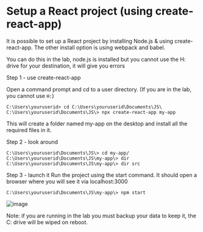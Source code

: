 # Setup a React project (using create-react-app)

It is possible to set up a React project by installing Node.js & using create-react-app.  The other install option is using webpack and babel.

You can do this in the lab, node.js is installed but you cannot use the H: drive for your destination, it will give you errors

Step 1 - use create-react-app

Open a command prompt and cd to a user directory.  (If you are in the lab, you cannot use `H:`)

```
C:\Users\youruserid> cd C:\Users\youruserid\Documents\JS\
C:\Users\youruserid\Documents\JS\> npx create-react-app my-app
```
This will create a folder named my-app on the desktop and install all the required files in it.

Step 2 -  look around

```
C:\Users\youruserid\Documents\JS\> cd my-app/
C:\Users\youruserid\Documents\JS\my-app\> dir 
C:\Users\youruserid\Documents\JS\my-app\> dir src
```
Step 3 - launch it 
Run the project using the start command.  It should open a browser where you will see it via localhost:3000 
```
C:\Users\youruserid\Documents\JS\my-app\> npm start
```
![image](https://user-images.githubusercontent.com/1751207/141199339-94c3c29a-7f4f-41c3-a3c6-eb197c752834.png)

Note: if you are running in the lab you must backup your data to keep it, the C: drive will be wiped on reboot.
